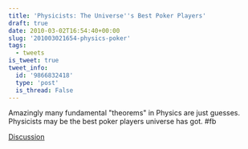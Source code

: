 ```yaml
---
title: 'Physicists: The Universe''s Best Poker Players'
draft: true
date: 2010-03-02T16:54:40+00:00
slug: '201003021654-physics-poker'
tags:
  - tweets
is_tweet: true
tweet_info:
  id: '9866832418'
  type: 'post'
  is_thread: False
---
```




Amazingly many fundamental "theorems" in Physics are just guesses. Physicists may be the best poker players universe has got. #fb

[Discussion](https://x.com/sytelus/status/9866832418)
